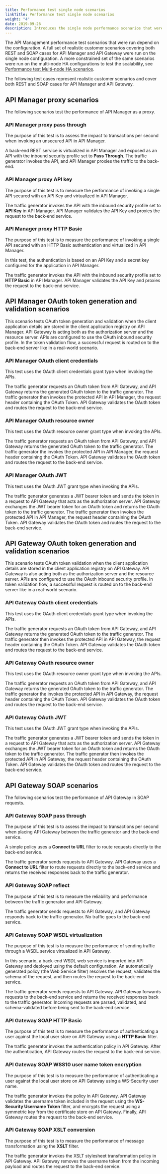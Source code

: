 ```yaml
---
title: Performance test single node scenarios
linkTitle: Performance test single node scenarios
weight: "4"
date: 2019-09-26
description: Introduces the single node performance scenarios that were tested.
---
```


The API Management performance test scenarios that were run depend on the configuration. A full set of realistic customer scenarios covering both REST and SOAP cases for API Manager and API Gateway were run on the single node configuration. A more constrained set of the same scenarios were run on the multi-node HA configurations to test the scalability, see [Performance test Multi-node HA scenarios](/docs/apimanager_capacityguide/performance_test_scenarios_multinode).

The following test cases represent realistic customer scenarios and cover both REST and SOAP cases for API Manager and API Gateway.

## API Manager proxy scenarios

The following scenarios test the performance of API Manager as a proxy.

### API Manager proxy pass through

The purpose of this test is to assess the impact to transactions per second when invoking an unsecured API in API Manager.

A back-end REST service is virtualized in API Manager and exposed as an API with the inbound security profile set to **Pass Through**. The traffic generator invokes the API, and API Manager proxies the traffic to the back-end.

### API Manager proxy API key

The purpose of this test is to measure the performance of invoking a single API secured with an API Key and virtualized in API Manager.

The traffic generator invokes the API with the inbound security profile set to **API Key** in API Manager. API Manager validates the API Key and proxies the request to the back-end service.

### API Manager proxy HTTP Basic

The purpose of this test is to measure the performance of invoking a single API secured with an HTTP Basic authentication and virtualized in API Manager.

In this test, the authentication is based on an API Key and a secret key configured for the application in API Manager.

The traffic generator invokes the API with the inbound security profile set to **HTTP Basic** in API Manager. API Manager validates the API Key and proxies the request to the back-end service.

## API Manager OAuth token generation and validation scenarios

This scenario tests OAuth token generation and validation when the client application details are stored in the client application registry on API Manager. API Gateway is acting both as the authorization server and the resource server. APIs are configured to use the OAuth inbound security profile. In the token validation flow, a successful request is routed on to the back-end server like in a real-world scenario.

### API Manager OAuth client credentials

This test uses the OAuth client credentials grant type when invoking the APIs.

The traffic generator requests an OAuth token from API Gateway, and API Gateway returns the generated OAuth token to the traffic generator. The traffic generator then invokes the protected API in API Manager, the request header containing the OAuth Token. API Gateway validates the OAuth token and routes the request to the back-end service.

### API Manager OAuth resource owner

This test uses the OAuth resource owner grant type when invoking the APIs.

The traffic generator requests an OAuth token from API Gateway, and API Gateway returns the generated OAuth token to the traffic generator. The traffic generator the invokes the protected API in API Manager, the request header containing the OAuth Token. API Gateway validates the OAuth token and routes the request to the back-end service.

### API Manager OAuth JWT

This test uses the OAuth JWT grant type when invoking the APIs.

The traffic generator generates a JWT bearer token and sends the token in a request to API Gateway that acts as the authorization server. API Gateway exchanges the JWT bearer token for an OAuth token and returns the OAuth token to the traffic generator. The traffic generator then invokes the protected API in API Manager, the request header containing the OAuth Token. API Gateway validates the OAuth token and routes the request to the back-end service.

## API Gateway OAuth token generation and validation scenarios

This scenario tests OAuth token validation when the client application details are stored in the client application registry on API Gateway. API Gateway is also acting both as the authorization server and the resource server. APIs are configured to use the OAuth inbound security profile. In token validation flow, a successful request is routed on to the back-end server like in a real-world scenario.

### API Gateway OAuth client credentials

This test uses the OAuth client credentials grant type when invoking the APIs.

The traffic generator requests an OAuth token from API Gateway, and API Gateway returns the generated OAuth token to the traffic generator. The traffic generator then invokes the protected API in API Gateway, the request header containing the OAuth Token. API Gateway validates the OAuth token and routes the request to the back-end service.

### API Gateway OAuth resource owner

This test uses the OAuth resource owner grant type when invoking the APIs.

The traffic generator requests an OAuth token from API Gateway, and API Gateway returns the generated OAuth token to the traffic generator. The traffic generator the invokes the protected API in API Gateway, the request header containing the OAuth Token. API Gateway validates the OAuth token and routes the request to the back-end service.

### API Gateway OAuth JWT

This test uses the OAuth JWT grant type when invoking the APIs.

The traffic generator generates a JWT bearer token and sends the token in a request to API Gateway that acts as the authorization server. API Gateway exchanges the JWT bearer token for an OAuth token and returns the OAuth token to the traffic generator. The traffic generator then invokes the protected API in API Gateway, the request header containing the OAuth Token. API Gateway validates the OAuth token and routes the request to the back-end service.

## API Gateway SOAP scenarios

The following scenarios test the performance of API Gateway in SOAP requests.

### API Gateway SOAP pass through

The purpose of this test is to assess the impact to transactions per second when placing API Gateway between the traffic generator and the back-end service.

A simple policy uses a **Connect to URL** filter to route requests directly to the back-end service.

The traffic generator sends requests to API Gateway. API Gateway uses a **Connect to URL** filter to route requests directly to the back-end service and returns the received responses back to the traffic generator.

### API Gateway SOAP reflect

The purpose of this test is to measure the reliability and performance between the traffic generator and API Gateway.

The traffic generator sends requests to API Gateway, and API Gateway responds back to the traffic generator. No traffic goes to the back-end service.

### API Gateway SOAP WSDL virtualization

The purpose of this test is to measure the performance of sending traffic through a WSDL service virtualized in API Gateway.

In this scenario, a back-end WSDL web service is imported into API Gateway and deployed using the default configuration. An automatically generated policy (the Web Service filter) resolves the request, validates the schema of the request, and then routes the request to the back-end service.

The traffic generator sends requests to API Gateway. API Gateway forwards requests to the back-end service and returns the received responses back to the traffic generator. Incoming requests are parsed, validated, and schema-validated before being sent to the back-end service.

### API Gateway SOAP HTTP Basic

The purpose of this test is to measure the performance of authenticating a user against the local user store on API Gateway using a **HTTP Basic** filter.

The traffic generator invokes the authentication policy in API Gateway. After the authentication, API Gateway routes the request to the back-end service.

### API Gateway SOAP WSS10 user name token encryption

The purpose of this test is to measure the performance of authenticating a user against the local user store on API Gateway using a WS-Security user name.

The traffic generator invokes the policy in API Gateway. API Gateway validates the username token included in the request using the **WS-Security Username Token** filter, and encrypts the request using a symmetric key from the certificate store on API Gateway. Finally, API Gateway routes the request to the back-end service.

### API Gateway SOAP XSLT conversion

The purpose of this test is to measure the performance of message transformation using the **XSLT** filter.

The traffic generator invokes the XSLT stylesheet transformation policy in API Gateway. API Gateway removes the username token from the incoming payload and routes the request to the back-end service.
